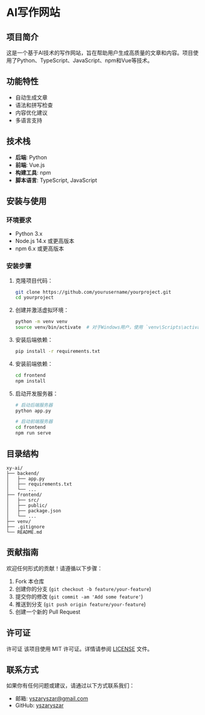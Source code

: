 # AI写作网站

## 项目简介

这是一个基于AI技术的写作网站，旨在帮助用户生成高质量的文章和内容。项目使用了Python、TypeScript、JavaScript、npm和Vue等技术。

## 功能特性

- 自动生成文章
- 语法和拼写检查
- 内容优化建议
- 多语言支持

## 技术栈

- **后端**: Python
- **前端**: Vue.js
- **构建工具**: npm
- **脚本语言**: TypeScript, JavaScript

## 安装与使用

### 环境要求

- Python 3.x
- Node.js 14.x 或更高版本
- npm 6.x 或更高版本

### 安装步骤

1. 克隆项目代码：

    ```bash
    git clone https://github.com/yourusername/yourproject.git
    cd yourproject
    ```

2. 创建并激活虚拟环境：

    ```bash
    python -m venv venv
    source venv/bin/activate  # 对于Windows用户，使用 `venv\Scripts\activate`
    ```

3. 安装后端依赖：

    ```bash
    pip install -r requirements.txt
    ```

4. 安装前端依赖：

    ```bash
    cd frontend
    npm install
    ```

5. 启动开发服务器：

    ```bash
    # 启动后端服务器
    python app.py

    # 启动前端服务器
    cd frontend
    npm run serve
    ```

## 目录结构

```plaintext
xy-ai/
├── backend/
│   ├── app.py
│   ├── requirements.txt
│   └── ...
├── frontend/
│   ├── src/
│   ├── public/
│   ├── package.json
│   └── ...
├── venv/
├── .gitignore
└── README.md
```

## 贡献指南
欢迎任何形式的贡献！请遵循以下步骤：  

1. Fork 本仓库
2. 创建你的分支 (`git checkout -b feature/your-feature`)
3. 提交你的修改 (`git commit -am 'Add some feature'`)
4. 推送到分支 (`git push origin feature/your-feature`)
5. 创建一个新的 Pull Request

## 许可证
许可证
该项目使用 MIT 许可证。详情请参阅 [LICENSE](https://github.com/yszaryszar/xy-ai/LICENSE) 文件。

## 联系方式
如果你有任何问题或建议，请通过以下方式联系我们：
- 邮箱: yszaryszar@gmail.com
- GitHub: [yszaryszar](https://github.com/yszaryszar)